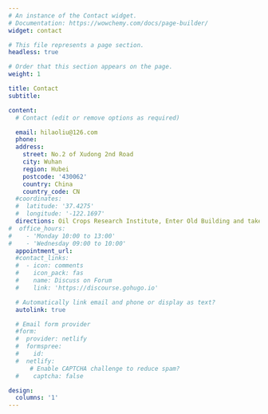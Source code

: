 ```yaml
---
# An instance of the Contact widget.
# Documentation: https://wowchemy.com/docs/page-builder/
widget: contact

# This file represents a page section.
headless: true

# Order that this section appears on the page.
weight: 1

title: Contact
subtitle:

content:
  # Contact (edit or remove options as required)

  email: hilaoliu@126.com
  phone: 
  address:
    street: No.2 of Xudong 2nd Road
    city: Wuhan
    region: Hubei
    postcode: '430062'
    country: China
    country_code: CN
  #coordinates:
  #  latitude: '37.4275'
  #  longitude: '-122.1697'
  directions: Oil Crops Research Institute, Enter Old Building and take the stairs to Floor 5
#  office_hours:
#    - 'Monday 10:00 to 13:00'
#    - 'Wednesday 09:00 to 10:00'
  appointment_url: 
  #contact_links:
  #  - icon: comments
  #    icon_pack: fas
  #    name: Discuss on Forum
  #    link: 'https://discourse.gohugo.io'

  # Automatically link email and phone or display as text?
  autolink: true

  # Email form provider
  #form:
  #  provider: netlify
  #  formspree:
  #    id:
  #  netlify:
      # Enable CAPTCHA challenge to reduce spam?
  #    captcha: false

design:
  columns: '1'
---
```


